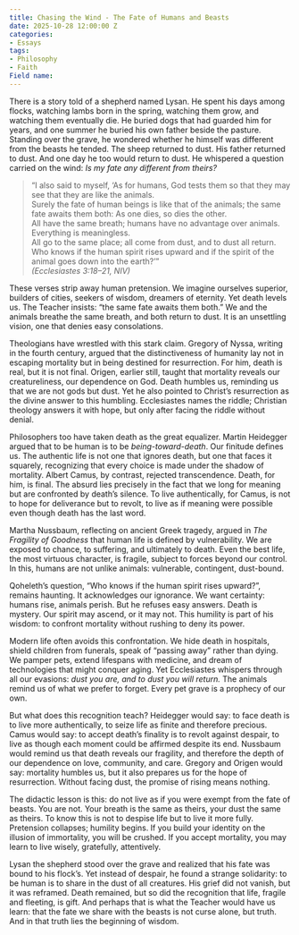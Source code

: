 ```yaml
---
title: Chasing the Wind - The Fate of Humans and Beasts  
date: 2025-10-28 12:00:00 Z
categories:
- Essays
tags:
- Philosophy
- Faith
Field name: 
---
```

There is a story told of a shepherd named Lysan. He spent his days among flocks, watching lambs born in the spring, watching them grow, and watching them eventually die. He buried dogs that had guarded him for years, and one summer he buried his own father beside the pasture. Standing over the grave, he wondered whether he himself was different from the beasts he tended. The sheep returned to dust. His father returned to dust. And one day he too would return to dust. He whispered a question carried on the wind: *Is my fate any different from theirs?*  

> “I also said to myself, ‘As for humans, God tests them so that they may see that they are like the animals.  
> Surely the fate of human beings is like that of the animals; the same fate awaits them both: As one dies, so dies the other.  
> All have the same breath; humans have no advantage over animals. Everything is meaningless.  
> All go to the same place; all come from dust, and to dust all return.  
> Who knows if the human spirit rises upward and if the spirit of the animal goes down into the earth?’”  
> *(Ecclesiastes 3:18–21, NIV)*  

These verses strip away human pretension. We imagine ourselves superior, builders of cities, seekers of wisdom, dreamers of eternity. Yet death levels us. The Teacher insists: “the same fate awaits them both.” We and the animals breathe the same breath, and both return to dust. It is an unsettling vision, one that denies easy consolations.  

Theologians have wrestled with this stark claim. Gregory of Nyssa, writing in the fourth century, argued that the distinctiveness of humanity lay not in escaping mortality but in being destined for resurrection. For him, death is real, but it is not final. Origen, earlier still, taught that mortality reveals our creatureliness, our dependence on God. Death humbles us, reminding us that we are not gods but dust. Yet he also pointed to Christ’s resurrection as the divine answer to this humbling. Ecclesiastes names the riddle; Christian theology answers it with hope, but only after facing the riddle without denial.  

Philosophers too have taken death as the great equalizer. Martin Heidegger argued that to be human is to be *being-toward-death*. Our finitude defines us. The authentic life is not one that ignores death, but one that faces it squarely, recognizing that every choice is made under the shadow of mortality. Albert Camus, by contrast, rejected transcendence. Death, for him, is final. The absurd lies precisely in the fact that we long for meaning but are confronted by death’s silence. To live authentically, for Camus, is not to hope for deliverance but to revolt, to live as if meaning were possible even though death has the last word.  

Martha Nussbaum, reflecting on ancient Greek tragedy, argued in *The Fragility of Goodness* that human life is defined by vulnerability. We are exposed to chance, to suffering, and ultimately to death. Even the best life, the most virtuous character, is fragile, subject to forces beyond our control. In this, humans are not unlike animals: vulnerable, contingent, dust-bound.  

Qoheleth’s question, “Who knows if the human spirit rises upward?”, remains haunting. It acknowledges our ignorance. We want certainty: humans rise, animals perish. But he refuses easy answers. Death is mystery. Our spirit may ascend, or it may not. This humility is part of his wisdom: to confront mortality without rushing to deny its power.  

Modern life often avoids this confrontation. We hide death in hospitals, shield children from funerals, speak of “passing away” rather than dying. We pamper pets, extend lifespans with medicine, and dream of technologies that might conquer aging. Yet Ecclesiastes whispers through all our evasions: *dust you are, and to dust you will return.* The animals remind us of what we prefer to forget. Every pet grave is a prophecy of our own.  

But what does this recognition teach? Heidegger would say: to face death is to live more authentically, to seize life as finite and therefore precious. Camus would say: to accept death’s finality is to revolt against despair, to live as though each moment could be affirmed despite its end. Nussbaum would remind us that death reveals our fragility, and therefore the depth of our dependence on love, community, and care. Gregory and Origen would say: mortality humbles us, but it also prepares us for the hope of resurrection. Without facing dust, the promise of rising means nothing.  

The didactic lesson is this: do not live as if you were exempt from the fate of beasts. You are not. Your breath is the same as theirs, your dust the same as theirs. To know this is not to despise life but to live it more fully. Pretension collapses; humility begins. If you build your identity on the illusion of immortality, you will be crushed. If you accept mortality, you may learn to live wisely, gratefully, attentively.  

Lysan the shepherd stood over the grave and realized that his fate was bound to his flock’s. Yet instead of despair, he found a strange solidarity: to be human is to share in the dust of all creatures. His grief did not vanish, but it was reframed. Death remained, but so did the recognition that life, fragile and fleeting, is gift. And perhaps that is what the Teacher would have us learn: that the fate we share with the beasts is not curse alone, but truth. And in that truth lies the beginning of wisdom.  
